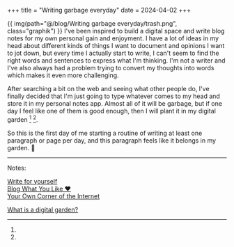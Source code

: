 +++
title = "Writing garbage everyday"
date = 2024-04-02
+++

{{ img(path="@/blog/Writing garbage everyday/trash.png", class="graphik") }} I've been inspired to build a digital space and write blog notes for my own personal gain and enjoyment. I have a lot of ideas in my head about different kinds of things I want to document and opinions I want to jot down, but every time I actually start to write, I can't seem to find the right words and sentences to express what I'm thinking. I'm not a writer and I've also always had a problem trying to convert my thoughts into words which makes it even more challenging.

After searching a bit on the web and seeing what other people do, I've finally decided that I'm just going to type whatever comes to my head and store it in my personal notes app. Almost all of it will be garbage, but if one day I feel like one of them is good enough, then I will plant it in my digital garden [^1] [^2]. 

So this is the first day of me starting a routine of writing at least one paragraph or page per day, and this paragraph feels like it belongs in my garden. 🌱

----
Notes:

[^1]: 
  [Write for yourself](https://samhawken.bearblog.dev/write-for-yourself/)\
  [Blog What You Like ❤️](https://brandons-journal.com/post/blog-what-you-like)  
  [Your Own Corner of the Internet](https://sheepdev.xyz/blog/your-own-corner-of-the-internet/)

[^2]:
  [What is a digital garden?](thunknotes.com)